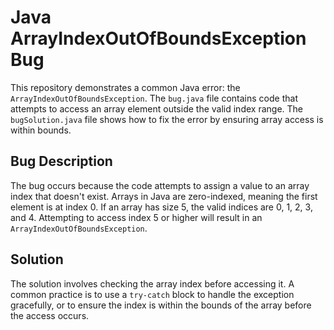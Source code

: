 # Java ArrayIndexOutOfBoundsException Bug

This repository demonstrates a common Java error: the `ArrayIndexOutOfBoundsException`. The `bug.java` file contains code that attempts to access an array element outside the valid index range. The `bugSolution.java` file shows how to fix the error by ensuring array access is within bounds.

## Bug Description

The bug occurs because the code attempts to assign a value to an array index that doesn't exist.  Arrays in Java are zero-indexed, meaning the first element is at index 0.  If an array has size 5, the valid indices are 0, 1, 2, 3, and 4.  Attempting to access index 5 or higher will result in an `ArrayIndexOutOfBoundsException`. 

## Solution

The solution involves checking the array index before accessing it.  A common practice is to use a `try-catch` block to handle the exception gracefully, or to ensure the index is within the bounds of the array before the access occurs.